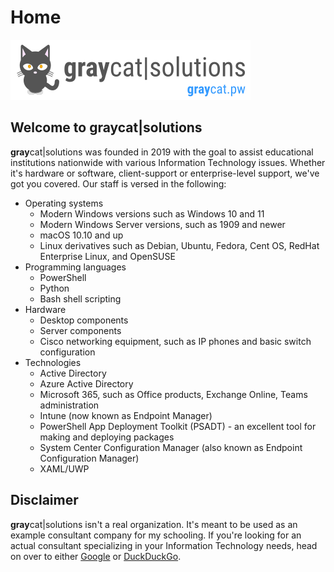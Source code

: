 # Home

![graycat\|solutions_logo](./img/logo.png)

## Welcome to **gray**cat\|solutions

**gray**cat\|solutions was founded in 2019 with the goal to assist educational institutions nationwide with various Information Technology issues. Whether it's hardware or software, client-support or enterprise-level support, we've got you covered. Our staff is versed in the following:

- Operating systems
  - Modern Windows versions such as Windows 10 and 11
  - Modern Windows Server versions, such as 1909 and newer
  - macOS 10.10 and up
  - Linux derivatives such as Debian, Ubuntu, Fedora, Cent OS, RedHat Enterprise Linux, and OpenSUSE
- Programming languages
  - PowerShell
  - Python
  - Bash shell scripting
- Hardware
  - Desktop components
  - Server components
  - Cisco networking equipment, such as IP phones and basic switch configuration
- Technologies
  - Active Directory
  - Azure Active Directory
  - Microsoft 365, such as Office products, Exchange Online, Teams administration
  - Intune (now known as Endpoint Manager)
  - PowerShell App Deployment Toolkit (PSADT) - an excellent tool for making and deploying packages
  - System Center Configuration Manager (also known as Endpoint Configuration Manager)
  - XAML/UWP

## Disclaimer

**gray**cat\|solutions isn't a real organization. It's meant to be used as an example consultant company for my schooling. If you're looking for an actual consultant specializing in your Information Technology needs, head on over to either [Google](https://www.google.com) or [DuckDuckGo](https://www.duckduckgo.com).
